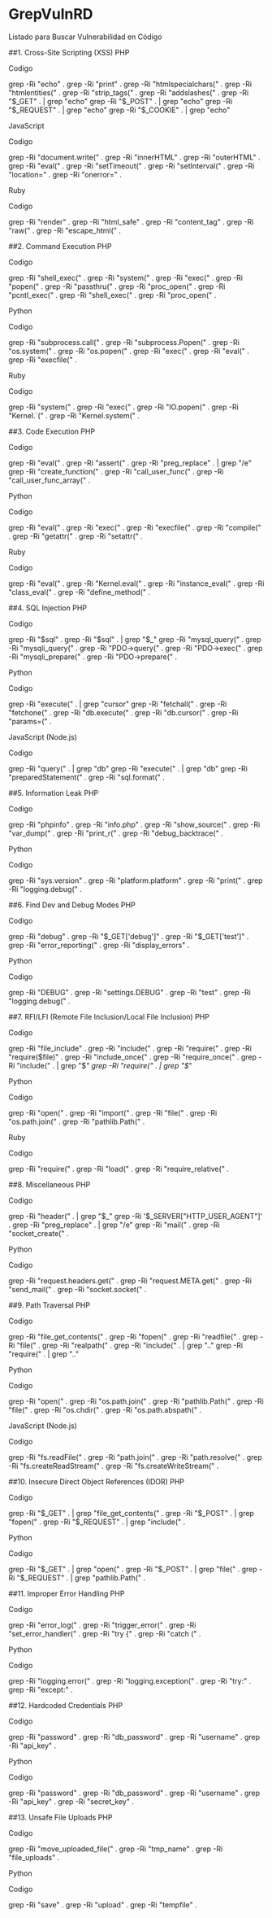 # GrepVulnRD
Listado para Buscar Vulnerabilidad en Código

##1. Cross-Site Scripting (XSS)
PHP

Codigo

grep -Ri "echo" .
grep -Ri "print" .
grep -Ri "htmlspecialchars(" .
grep -Ri "htmlentities(" .
grep -Ri "strip_tags(" .
grep -Ri "addslashes(" .
grep -Ri "\$_GET" . | grep "echo"
grep -Ri "\$_POST" . | grep "echo"
grep -Ri "\$_REQUEST" . | grep "echo"
grep -Ri "\$_COOKIE" . | grep "echo"

JavaScript

Codigo

grep -Ri "document.write(" .
grep -Ri "innerHTML" .
grep -Ri "outerHTML" .
grep -Ri "eval(" .
grep -Ri "setTimeout(" .
grep -Ri "setInterval(" .
grep -Ri "location=" .
grep -Ri "onerror=" .

Ruby

Codigo

grep -Ri "render" .
grep -Ri "html_safe" .
grep -Ri "content_tag" .
grep -Ri "raw(" .
grep -Ri "escape_html(" .

##2. Command Execution
PHP

Codigo

grep -Ri "shell_exec(" .
grep -Ri "system(" .
grep -Ri "exec(" .
grep -Ri "popen(" .
grep -Ri "passthru(" .
grep -Ri "proc_open(" .
grep -Ri "pcntl_exec(" .
grep -Ri "shell_exec(" .
grep -Ri "proc_open(" .

Python

Codigo

grep -Ri "subprocess.call(" .
grep -Ri "subprocess.Popen(" .
grep -Ri "os.system(" .
grep -Ri "os.popen(" .
grep -Ri "exec(" .
grep -Ri "eval(" .
grep -Ri "execfile(" .

Ruby

Codigo

grep -Ri "system(" .
grep -Ri "exec(" .
grep -Ri "IO.popen(" .
grep -Ri "Kernel.`(" .
grep -Ri "Kernel.system(" .

##3. Code Execution
PHP

Codigo

grep -Ri "eval(" .
grep -Ri "assert(" .
grep -Ri "preg_replace" . | grep "/e"
grep -Ri "create_function(" .
grep -Ri "call_user_func(" .
grep -Ri "call_user_func_array(" .

Python

Codigo

grep -Ri "eval(" .
grep -Ri "exec(" .
grep -Ri "execfile(" .
grep -Ri "compile(" .
grep -Ri "getattr(" .
grep -Ri "setattr(" .

Ruby

Codigo

grep -Ri "eval(" .
grep -Ri "Kernel.eval(" .
grep -Ri "instance_eval(" .
grep -Ri "class_eval(" .
grep -Ri "define_method(" .

##4. SQL Injection
PHP

Codigo

grep -Ri "\$sql" .
grep -Ri "\$sql" . | grep "\$_"
grep -Ri "mysql_query(" .
grep -Ri "mysqli_query(" .
grep -Ri "PDO->query(" .
grep -Ri "PDO->exec(" .
grep -Ri "mysqli_prepare(" .
grep -Ri "PDO->prepare(" .

Python

Codigo

grep -Ri "execute(" . | grep "cursor"
grep -Ri "fetchall(" .
grep -Ri "fetchone(" .
grep -Ri "db.execute(" .
grep -Ri "db.cursor(" .
grep -Ri "params=(" .

JavaScript (Node.js)

Codigo

grep -Ri "query(" . | grep "db"
grep -Ri "execute(" . | grep "db"
grep -Ri "preparedStatement(" .
grep -Ri "sql.format(" .

##5. Information Leak
PHP

Codigo

grep -Ri "phpinfo" .
grep -Ri "info.php" .
grep -Ri "show_source(" .
grep -Ri "var_dump(" .
grep -Ri "print_r(" .
grep -Ri "debug_backtrace(" .

Python

Codigo

grep -Ri "sys.version" .
grep -Ri "platform.platform" .
grep -Ri "print(" .
grep -Ri "logging.debug(" .

##6. Find Dev and Debug Modes
PHP

Codigo

grep -Ri "debug" .
grep -Ri "\$_GET['debug']" .
grep -Ri "\$_GET['test']" .
grep -Ri "error_reporting(" .
grep -Ri "display_errors" .

Python

Codigo

grep -Ri "DEBUG" .
grep -Ri "settings.DEBUG" .
grep -Ri "test" .
grep -Ri "logging.debug(" .

##7. RFI/LFI (Remote File Inclusion/Local File Inclusion)
PHP

Codigo

grep -Ri "file_include" .
grep -Ri "include(" .
grep -Ri "require(" .
grep -Ri "require(\$file)" .
grep -Ri "include_once(" .
grep -Ri "require_once(" .
grep -Ri "include(" . | grep "\$_"
grep -Ri "require(" . | grep "\$_"

Python

Codigo

grep -Ri "open(" .
grep -Ri "import(" .
grep -Ri "file(" .
grep -Ri "os.path.join(" .
grep -Ri "pathlib.Path(" .

Ruby

Codigo

grep -Ri "require(" .
grep -Ri "load(" .
grep -Ri "require_relative(" .

##8. Miscellaneous
PHP

Codigo

grep -Ri "header(" . | grep "\$_"
grep -Ri '$_SERVER["HTTP_USER_AGENT"]' .
grep -Ri "preg_replace" . | grep "/e"
grep -Ri "mail(" .
grep -Ri "socket_create(" .

Python

Codigo

grep -Ri "request.headers.get(" .
grep -Ri "request.META.get(" .
grep -Ri "send_mail(" .
grep -Ri "socket.socket(" .

##9. Path Traversal
PHP

Codigo

grep -Ri "file_get_contents(" .
grep -Ri "fopen(" .
grep -Ri "readfile(" .
grep -Ri "file(" .
grep -Ri "realpath(" .
grep -Ri "include(" . | grep "\.\."
grep -Ri "require(" . | grep "\.\."

Python

Codigo

grep -Ri "open(" .
grep -Ri "os.path.join(" .
grep -Ri "pathlib.Path(" .
grep -Ri "file(" .
grep -Ri "os.chdir(" .
grep -Ri "os.path.abspath(" .

JavaScript (Node.js)

Codigo

grep -Ri "fs.readFile(" .
grep -Ri "path.join(" .
grep -Ri "path.resolve(" .
grep -Ri "fs.createReadStream(" .
grep -Ri "fs.createWriteStream(" .

##10. Insecure Direct Object References (IDOR)
PHP

Codigo

grep -Ri "\$_GET" . | grep "file_get_contents(" .
grep -Ri "\$_POST" . | grep "fopen(" .
grep -Ri "\$_REQUEST" . | grep "include(" .

Python

Codigo

grep -Ri "\$_GET" . | grep "open(" .
grep -Ri "\$_POST" . | grep "file(" .
grep -Ri "\$_REQUEST" . | grep "pathlib.Path(" .

##11. Improper Error Handling
PHP

Codigo

grep -Ri "error_log(" .
grep -Ri "trigger_error(" .
grep -Ri "set_error_handler(" .
grep -Ri "try {" .
grep -Ri "catch (" .

Python

Codigo

grep -Ri "logging.error(" .
grep -Ri "logging.exception(" .
grep -Ri "try:" .
grep -Ri "except:" .

##12. Hardcoded Credentials
PHP

Codigo

grep -Ri "password" .
grep -Ri "db_password" .
grep -Ri "username" .
grep -Ri "api_key" .

Python

Codigo

grep -Ri "password" .
grep -Ri "db_password" .
grep -Ri "username" .
grep -Ri "api_key" .
grep -Ri "secret_key" .

##13. Unsafe File Uploads
PHP

Codigo

grep -Ri "move_uploaded_file(" .
grep -Ri "tmp_name" .
grep -Ri "file_uploads" .

Python

Codigo

grep -Ri "save" .
grep -Ri "upload" .
grep -Ri "tempfile" .

